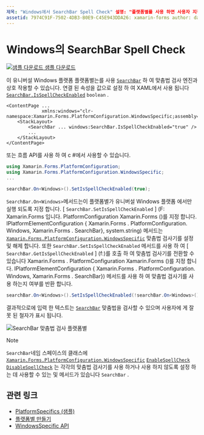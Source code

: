```yaml
---
제목: "Windows에서 SearchBar Spell Check" 설명: "플랫폼별를 사용 하면 사용자 지정 렌더러 나 효과를 구현 하지 않고 특정 플랫폼 에서만 사용할 수 있는 기능을 사용할 수 있습니다. 이 문서에서는 SearchBar가 맞춤법 검사 엔진과 상호 작용할 수 있도록 하는 Windows 플랫폼 관련 기능을 사용 하는 방법을 설명 합니다. "
assetid: 7974C91F-7502-4DB3-B0E9-C45E943DDA26: xamarin-forms author: davidbritch: dabritch:: 10/24/2018-loc: [ Xamarin.Forms ,]입니다. Xamarin.Essentials
---
```


# <a name="searchbar-spell-check-on-windows"></a>Windows의 SearchBar Spell Check

[![샘플 다운로드](~/media/shared/download.png) 샘플 다운로드](https://docs.microsoft.com/samples/xamarin/xamarin-forms-samples/userinterface-platformspecifics)

이 유니버설 Windows 플랫폼 플랫폼별는를 사용 [`SearchBar`](xref:Xamarin.Forms.SearchBar) 하 여 맞춤법 검사 엔진과 상호 작용할 수 있습니다. 연결 된 속성을 값으로 설정 하 여 XAML에서 사용 됩니다 [`SearchBar.IsSpellCheckEnabled`](xref:Xamarin.Forms.PlatformConfiguration.WindowsSpecific.SearchBar.IsSpellCheckEnabledProperty) `boolean` .

```xaml
<ContentPage ...
             xmlns:windows="clr-namespace:Xamarin.Forms.PlatformConfiguration.WindowsSpecific;assembly=Xamarin.Forms.Core">
    <StackLayout>
        <SearchBar ... windows:SearchBar.IsSpellCheckEnabled="true" />
        ...
    </StackLayout>
</ContentPage>
```

또는 흐름 API를 사용 하 여 c #에서 사용할 수 있습니다.

```csharp
using Xamarin.Forms.PlatformConfiguration;
using Xamarin.Forms.PlatformConfiguration.WindowsSpecific;
...

searchBar.On<Windows>().SetIsSpellCheckEnabled(true);
```

`SearchBar.On<Windows>`메서드는이 플랫폼별가 유니버설 Windows 플랫폼 에서만 실행 되도록 지정 합니다. [ `SearchBar.SetIsSpellCheckEnabled` ] (F: Xamarin.Forms 입니다. PlatformConfiguration Xamarin.Forms ()를 지정 합니다. IPlatformElementConfiguration { Xamarin.Forms . PlatformConfiguration. Windows, Xamarin.Forms . SearchBar}, system.string) 메서드는 [`Xamarin.Forms.PlatformConfiguration.WindowsSpecific`](xref:Xamarin.Forms.PlatformConfiguration.WindowsSpecific) 맞춤법 검사기를 설정 및 해제 합니다. 또한 `SearchBar.SetIsSpellCheckEnabled` 메서드를 사용 하 여 [ `SearchBar.GetIsSpellCheckEnabled` ] (f:)를 호출 하 여 맞춤법 검사기를 전환할 수 있습니다 Xamarin.Forms . PlatformConfiguration Xamarin.Forms ()를 지정 합니다. IPlatformElementConfiguration { Xamarin.Forms . PlatformConfiguration. Windows, Xamarin.Forms . SearchBar}) 메서드를 사용 하 여 맞춤법 검사기를 사용 하는지 여부를 반환 합니다.

```csharp
searchBar.On<Windows>().SetIsSpellCheckEnabled(!searchBar.On<Windows>().GetIsSpellCheckEnabled());
```

결과적으로에 입력 한 텍스트는 [`SearchBar`](xref:Xamarin.Forms.SearchBar) 맞춤법을 검사할 수 있으며 사용자에 게 잘못 된 철자가 표시 됩니다.

![SearchBar 맞춤법 검사 플랫폼별](searchbar-spell-check-images/searchbar-spellcheck.png "SearchBar 맞춤법 검사 플랫폼별")

> [!NOTE]
> `SearchBar`네임 스페이스의 클래스에 [`Xamarin.Forms.PlatformConfiguration.WindowsSpecific`](xref:Xamarin.Forms.PlatformConfiguration.WindowsSpecific) [`EnableSpellCheck`](xref:Xamarin.Forms.PlatformConfiguration.WindowsSpecific.SearchBar.EnableSpellCheck*) [`DisableSpellCheck`](xref:Xamarin.Forms.PlatformConfiguration.WindowsSpecific.SearchBar.DisableSpellCheck*) 는 각각의 맞춤법 검사기를 사용 하거나 사용 하지 않도록 설정 하는 데 사용할 수 있는 및 메서드가 있습니다 `SearchBar` .

## <a name="related-links"></a>관련 링크

- [PlatformSpecifics (샘플)](https://docs.microsoft.com/samples/xamarin/xamarin-forms-samples/userinterface-platformspecifics)
- [플랫폼별 만들기](~/xamarin-forms/platform/platform-specifics/index.md#creating-platform-specifics)
- [WindowsSpecific API](xref:Xamarin.Forms.PlatformConfiguration.WindowsSpecific)
